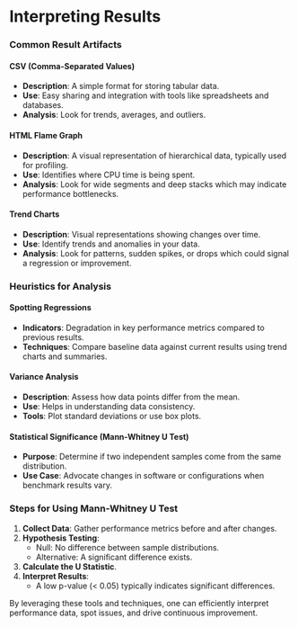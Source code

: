 # Interpreting Results

### Common Result Artifacts

#### CSV (Comma-Separated Values)
- **Description**: A simple format for storing tabular data.
- **Use**: Easy sharing and integration with tools like spreadsheets and databases.
- **Analysis**: Look for trends, averages, and outliers.

#### HTML Flame Graph
- **Description**: A visual representation of hierarchical data, typically used for profiling.
- **Use**: Identifies where CPU time is being spent.
- **Analysis**: Look for wide segments and deep stacks which may indicate performance bottlenecks.

#### Trend Charts
- **Description**: Visual representations showing changes over time.
- **Use**: Identify trends and anomalies in your data.
- **Analysis**: Look for patterns, sudden spikes, or drops which could signal a regression or improvement.

### Heuristics for Analysis

#### Spotting Regressions
- **Indicators**: Degradation in key performance metrics compared to previous results.
- **Techniques**: Compare baseline data against current results using trend charts and summaries.

#### Variance Analysis
- **Description**: Assess how data points differ from the mean.
- **Use**: Helps in understanding data consistency.
- **Tools**: Plot standard deviations or use box plots.

#### Statistical Significance (Mann-Whitney U Test)
- **Purpose**: Determine if two independent samples come from the same distribution.
- **Use Case**: Advocate changes in software or configurations when benchmark results vary.

### Steps for Using Mann-Whitney U Test
1. **Collect Data**: Gather performance metrics before and after changes.
2. **Hypothesis Testing**:
   - Null: No difference between sample distributions.
   - Alternative: A significant difference exists.
3. **Calculate the U Statistic**.
4. **Interpret Results**:
   - A low p-value (< 0.05) typically indicates significant differences.

By leveraging these tools and techniques, one can efficiently interpret performance data, spot issues, and drive continuous improvement.
